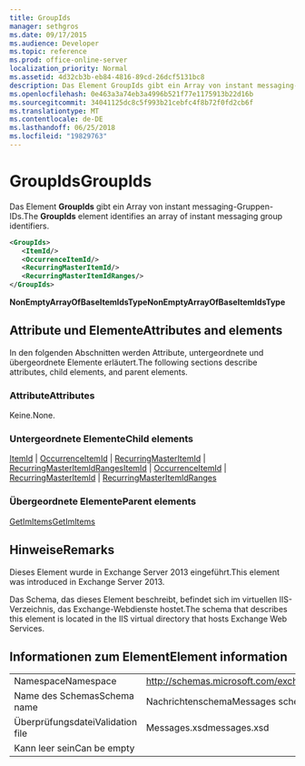 ```yaml
---
title: GroupIds
manager: sethgros
ms.date: 09/17/2015
ms.audience: Developer
ms.topic: reference
ms.prod: office-online-server
localization_priority: Normal
ms.assetid: 4d32cb3b-eb84-4816-89cd-26dcf5131bc8
description: Das Element GroupIds gibt ein Array von instant messaging-Gruppen-IDs.
ms.openlocfilehash: 0e463a3a74eb3a4996b521f77e1175913b22d16b
ms.sourcegitcommit: 34041125dc8c5f993b21cebfc4f8b72f0fd2cb6f
ms.translationtype: MT
ms.contentlocale: de-DE
ms.lasthandoff: 06/25/2018
ms.locfileid: "19829763"
---
```

# <a name="groupids"></a><span data-ttu-id="2fa99-103">GroupIds</span><span class="sxs-lookup"><span data-stu-id="2fa99-103">GroupIds</span></span>

<span data-ttu-id="2fa99-104">Das Element **GroupIds** gibt ein Array von instant messaging-Gruppen-IDs.</span><span class="sxs-lookup"><span data-stu-id="2fa99-104">The **GroupIds** element identifies an array of instant messaging group identifiers.</span></span> 
  
```XML
<GroupIds>
   <ItemId/>
   <OccurrenceItemId/>
   <RecurringMasterItemId/>
   <RecurringMasterItemIdRanges/>
</GroupIds>
```

 <span data-ttu-id="2fa99-105">**NonEmptyArrayOfBaseItemIdsType**</span><span class="sxs-lookup"><span data-stu-id="2fa99-105">**NonEmptyArrayOfBaseItemIdsType**</span></span>
## <a name="attributes-and-elements"></a><span data-ttu-id="2fa99-106">Attribute und Elemente</span><span class="sxs-lookup"><span data-stu-id="2fa99-106">Attributes and elements</span></span>

<span data-ttu-id="2fa99-107">In den folgenden Abschnitten werden Attribute, untergeordnete und übergeordnete Elemente erläutert.</span><span class="sxs-lookup"><span data-stu-id="2fa99-107">The following sections describe attributes, child elements, and parent elements.</span></span>
  
### <a name="attributes"></a><span data-ttu-id="2fa99-108">Attribute</span><span class="sxs-lookup"><span data-stu-id="2fa99-108">Attributes</span></span>

<span data-ttu-id="2fa99-109">Keine.</span><span class="sxs-lookup"><span data-stu-id="2fa99-109">None.</span></span>
  
### <a name="child-elements"></a><span data-ttu-id="2fa99-110">Untergeordnete Elemente</span><span class="sxs-lookup"><span data-stu-id="2fa99-110">Child elements</span></span>

<span data-ttu-id="2fa99-111">[ItemId](itemid.md) | [OccurrenceItemId](occurrenceitemid.md) | [RecurringMasterItemId](recurringmasteritemid.md) | [RecurringMasterItemIdRanges](recurringmasteritemidranges.md)</span><span class="sxs-lookup"><span data-stu-id="2fa99-111">[ItemId](itemid.md) | [OccurrenceItemId](occurrenceitemid.md) | [RecurringMasterItemId](recurringmasteritemid.md) | [RecurringMasterItemIdRanges](recurringmasteritemidranges.md)</span></span>
  
### <a name="parent-elements"></a><span data-ttu-id="2fa99-112">Übergeordnete Elemente</span><span class="sxs-lookup"><span data-stu-id="2fa99-112">Parent elements</span></span>

[<span data-ttu-id="2fa99-113">GetImItems</span><span class="sxs-lookup"><span data-stu-id="2fa99-113">GetImItems</span></span>](getimitems.md)
  
## <a name="remarks"></a><span data-ttu-id="2fa99-114">Hinweise</span><span class="sxs-lookup"><span data-stu-id="2fa99-114">Remarks</span></span>

<span data-ttu-id="2fa99-115">Dieses Element wurde in Exchange Server 2013 eingeführt.</span><span class="sxs-lookup"><span data-stu-id="2fa99-115">This element was introduced in Exchange Server 2013.</span></span>
  
<span data-ttu-id="2fa99-116">Das Schema, das dieses Element beschreibt, befindet sich im virtuellen IIS-Verzeichnis, das Exchange-Webdienste hostet.</span><span class="sxs-lookup"><span data-stu-id="2fa99-116">The schema that describes this element is located in the IIS virtual directory that hosts Exchange Web Services.</span></span>
  
## <a name="element-information"></a><span data-ttu-id="2fa99-117">Informationen zum Element</span><span class="sxs-lookup"><span data-stu-id="2fa99-117">Element information</span></span>

|||
|:-----|:-----|
|<span data-ttu-id="2fa99-118">Namespace</span><span class="sxs-lookup"><span data-stu-id="2fa99-118">Namespace</span></span>  <br/> |http://schemas.microsoft.com/exchange/services/2006/messages  <br/> |
|<span data-ttu-id="2fa99-119">Name des Schemas</span><span class="sxs-lookup"><span data-stu-id="2fa99-119">Schema name</span></span>  <br/> |<span data-ttu-id="2fa99-120">Nachrichtenschema</span><span class="sxs-lookup"><span data-stu-id="2fa99-120">Messages schema</span></span>  <br/> |
|<span data-ttu-id="2fa99-121">Überprüfungsdatei</span><span class="sxs-lookup"><span data-stu-id="2fa99-121">Validation file</span></span>  <br/> |<span data-ttu-id="2fa99-122">Messages.xsd</span><span class="sxs-lookup"><span data-stu-id="2fa99-122">messages.xsd</span></span>  <br/> |
|<span data-ttu-id="2fa99-123">Kann leer sein</span><span class="sxs-lookup"><span data-stu-id="2fa99-123">Can be empty</span></span>  <br/> ||
   

